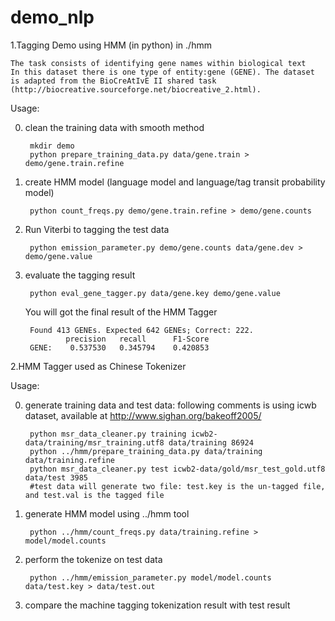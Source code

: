 demo_nlp
========

1.Tagging Demo using HMM (in python) in ./hmm 

	The task consists of identifying gene names within biological text
	In this dataset there is one type of entity:gene (GENE). The dataset is adapted from the BioCreAtIvE II shared task (http://biocreative.sourceforge.net/biocreative_2.html).

Usage:

0. clean the training data with smooth method	

		mkdir demo
		python prepare_training_data.py data/gene.train > demo/gene.train.refine

1. create HMM model (language model and language/tag transit probability model)

		python count_freqs.py demo/gene.train.refine > demo/gene.counts

2. Run Viterbi to tagging the test data

		python emission_parameter.py demo/gene.counts data/gene.dev > demo/gene.value

3. evaluate the tagging result
	
		python eval_gene_tagger.py data/gene.key demo/gene.value
		
	You will got the final result of the HMM Tagger
	
		Found 413 GENEs. Expected 642 GENEs; Correct: 222.
			 	precision 	recall 		F1-Score
		GENE:	 0.537530	0.345794	0.420853

2.HMM Tagger used as Chinese Tokenizer

Usage:

0. generate training data and test data: following comments is using icwb dataset, available at http://www.sighan.org/bakeoff2005/

		python msr_data_cleaner.py training icwb2-data/training/msr_training.utf8 data/training 86924
		python ../hmm/prepare_training_data.py data/training data/training.refine
		python msr_data_cleaner.py test icwb2-data/gold/msr_test_gold.utf8 data/test 3985
		#test data will generate two file: test.key is the un-tagged file, and test.val is the tagged file

1. generate HMM model using ../hmm tool

		python ../hmm/count_freqs.py data/training.refine > model/model.counts

2. perform the tokenize on test data

		python ../hmm/emission_parameter.py model/model.counts data/test.key > data/test.out

3. compare the machine tagging tokenization result with test result